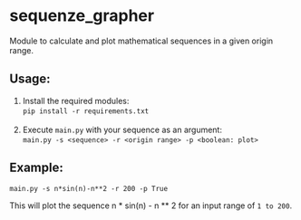 # sequenze_grapher
Module to calculate and plot mathematical sequences in a given origin range.

## Usage:
1. Install the required modules: <br/>
`pip install -r requirements.txt` <br/><br/>
2. Execute `main.py` with your sequence as an argument: <br/>
`main.py -s <sequence> -r <origin range> -p <boolean: plot>`


## Example:
```main.py -s n*sin(n)-n**2 -r 200 -p True```

This will plot the sequence n * sin(n) - n ** 2 for an input range of `1 to 200`.
